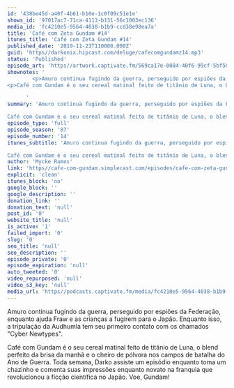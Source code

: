 ```yaml
---
id: '438be45d-a40f-4b61-b10e-1c0f09c51e1e'
shows_id: '97017ac7-71ca-4113-b131-56c1003ec136'
media_id: 'fc4210e5-9564-4038-b1b9-ccd38e98ea7a'
title: 'Café com Zeta Gundam #14'
itunes_title: 'Café com Zeta Gundam #14'
published_date: '2019-11-23T110000.000Z'
guid: 'https//darkonix.hipcast.com/deluge/cafecomgundamz14.mp3'
status: 'Published'
episode_art: 'https//artwork.captivate.fm/569ca17e-0084-40f6-99cf-5bf50ae5d69b/1005-itunes-1582369201.jpg'
shownotes: '
        <p>Amuro continua fugindo da guerra, perseguido por espiões da Federação, enquanto ajuda Fraw e as crianças a fugirem para o Japão. Enquanto isso, a tripulação da Audhumla tem seu primeiro contato com os chamados &quot;Cyber Newtypes&quot;.</p>
<p>Café com Gundam é o seu cereal matinal feito de titânio de Luna, o blend perfeito da brisa da manhã e o cheiro de pólvora nos campos de batalha do Ano de Guerra. Toda semana, Darko assiste um episódio enquanto toma um chazinho e comenta suas impressões enquanto novato na franquia que revolucionou a ficção científica no Japão. Voe, Gundam!</p>

      '
summary: 'Amuro continua fugindo da guerra, perseguido por espiões da Federação, enquanto ajuda Fraw e as crianças a fugirem para o Japão. Enquanto isso, a tripulação da Audhumla tem seu primeiro contato com os chamados "Cyber Newtypes".

Café com Gundam é o seu cereal matinal feito de titânio de Luna, o blend perfeito da brisa da manhã e o cheiro de pólvora nos campos de batalha do Ano de Guerra. Toda semana, Darko assiste um episódio enquanto toma um chazinho e comenta suas impressões enquanto novato na franquia que revolucionou a ficção científica no Japão. Voe, Gundam!'
episode_type: 'full'
episode_season: '87'
episode_number: '14'
itunes_subtitle: 'Amuro continua fugindo da guerra, perseguido por espiões da Federação, enquanto ajuda Fraw e as crianças a fugirem para o Japão. Enquanto isso, a tripulação da Audhumla tem seu primeiro contato com os chamados "Cyber Newtypes".

Café com Gundam é o seu cereal matinal feito de titânio de Luna, o blend perfeito da brisa da manhã e o cheiro de pólvora nos campos de batalha do Ano de Guerra. Toda semana, Darko assiste um episódio enquanto toma um chazinho e comenta suas impressões enquanto novato na franquia que revolucionou a ficção científica no Japão. Voe, Gundam!'
author: 'Mycke Ramos'
link: 'https//cafe-com-gundam.simplecast.com/episodes/cafe-com-zeta-gundam-14-RJFMWJDs'
explicit: 'clean'
itunes_block: 'no'
google_block: ''
google_description: ''
donation_link: ''
donation_text: 'null'
post_id: '0'
website_title: 'null'
is_active: '1'
failed_import: '0'
slug: '0'
seo_title: 'null'
seo_description: ''
episode_private: '0'
episode_expiration: 'null'
auto_tweeted: '0'
video_repurposed: 'null'
video_s3_key: 'null'
media_url: 'https//podcasts.captivate.fm/media/fc4210e5-9564-4038-b1b9-ccd38e98ea7a/cafecomgundamz14_tc.mp3'
---
```

Amuro continua fugindo da guerra, perseguido por espiões da Federação, enquanto ajuda Fraw e as crianças a fugirem para o Japão. Enquanto isso, a tripulação da Audhumla tem seu primeiro contato com os chamados "Cyber Newtypes".

Café com Gundam é o seu cereal matinal feito de titânio de Luna, o blend perfeito da brisa da manhã e o cheiro de pólvora nos campos de batalha do Ano de Guerra. Toda semana, Darko assiste um episódio enquanto toma um chazinho e comenta suas impressões enquanto novato na franquia que revolucionou a ficção científica no Japão. Voe, Gundam!